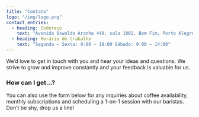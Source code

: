 ```yaml
---
title: "Contato"
logo: "/img/logo.png"
contact_entries:
  - heading: Endereço
    text: "Avenida Oswaldo Aranha 440, sala 1002, Bom Fim, Porto Alegre - RS"
  - heading: Horário de trabalho
    text: "Segunda – Sexta: 9:00 – 18:00 Sábado: 9:00 – 14:00"
---
```


We’d love to get in touch with you and hear your ideas and
questions. We strive to grow and improve constantly and your feedback
is valuable for us.

<h3 class="f4 b lh-title mb2">How can I get…?</h3>

You can also use the form below for any inquiries about coffee
availability, monthly subscriptions and scheduling a 1-on-1 session
with our baristas. Don’t be shy, drop us a line!
